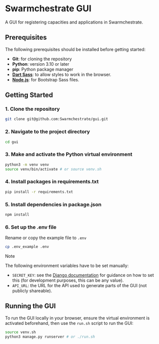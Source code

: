 # Swarmchestrate GUI
A GUI for registering capacities and applications in Swarmchestrate.

## Prerequisites
The following prerequisites should be installed before getting started:
- **Git**: for cloning the repository
- **Python**: version 3.10 or later
- **pip**: Python package manager
- **[Dart Sass](https://sass-lang.com/install/)**: to allow styles to work in the browser.
- **[Node.js](https://nodejs.org/en/download)**: for Bootstrap Sass files.

## Getting Started
### 1. Clone the repository
```bash
git clone git@github.com:Swarmchestrate/gui.git
```
### 2. Navigate to the project directory
```bash
cd gui
```
### 3. Make and activate the Python virtual environment
```bash
python3 -m venv venv
source venv/bin/activate # or source venv.sh
```
### 4. Install packages in requirements.txt
```bash
pip install -r requirements.txt
```
### 5. Install dependencies in package.json
```bash
npm install
```
### 6. Set up the .env file
Rename or copy the example file to `.env`
```bash
cp .env_example .env
```
> [!NOTE]
> The following environment variables have to be set manually:
> - `SECRET_KEY`: see the [Django documentation](https://docs.djangoproject.com/en/5.2/ref/settings/#secret-key) for guidance on how to set this (for development purposes, this can be any value).
> - `API_URL`: the URL for the API used to generate parts of the GUI (not publicly shareable).
## Running the GUI
To run the GUI locally in your browser, ensure the virtual environment is activated beforehand, then use the `run.sh` script to run the GUI:
```bash
source venv.sh
python3 manage.py runserver # or ./run.sh
```
